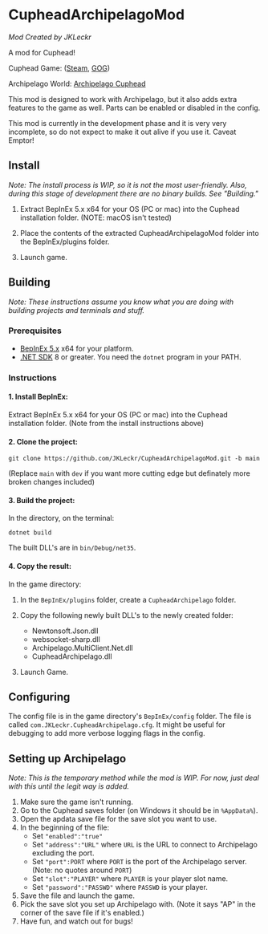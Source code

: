 # CupheadArchipelagoMod

*Mod Created by JKLeckr*

A mod for Cuphead! 

Cuphead Game: ([Steam](http://store.steampowered.com/app/268910/Cuphead/), [GOG](https://www.gog.com/game/cuphead))

Archipelago World: [Archipelago Cuphead](https://github.com/JKLeckr/Archipelago/tree/cuphead)

This mod is designed to work with Archipelago, but it also adds extra features to the game as well. Parts can be enabled or disabled in the config.

This mod is currently in the development phase and it is very very incomplete, so do not expect to make it out alive if you use it. Caveat Emptor!

## Install
*Note: The install process is WIP, so it is not the most user-friendly. Also, during this stage of development there are no binary builds. See "Building."*

1. Extract BepInEx 5.x x64 for your OS (PC or mac) into the Cuphead installation folder. (NOTE: macOS isn't tested)

2. Place the contents of the extracted CupheadArchipelagoMod folder into the BepInEx/plugins folder.

3. Launch game.

## Building
*Note: These instructions assume you know what you are doing with building projects and terminals and stuff.*

### Prerequisites
- [BepInEx 5.x](https://github.com/BepInEx/BepInEx/releases) x64 for your platform.
- [.NET SDK](https://dotnet.microsoft.com/en-us/download) 8 or greater. You need the `dotnet` program in your PATH.

### Instructions
#### 1. Install BepInEx:
Extract BepInEx 5.x x64 for your OS (PC or mac) into the Cuphead installation folder. (Note from the install instructions above)

#### 2. Clone the project:
`git clone https://github.com/JKLeckr/CupheadArchipelagoMod.git -b main`
    
(Replace `main` with `dev` if you want more cutting edge but definately more broken changes included)

#### 3. Build the project:
In the directory, on the terminal:

`dotnet build`

The built DLL's are in `bin/Debug/net35`.

#### 4. Copy the result:
In the game directory:
1. In the `BepInEx/plugins` folder, create a `CupheadArchipelago` folder.

2. Copy the following newly built DLL's to the newly created folder:
    - Newtonsoft.Json.dll
    - websocket-sharp.dll
    - Archipelago.MultiClient.Net.dll
    - CupheadArchipelago.dll

3. Launch Game.

## Configuring
The config file is in the game directory's `BepInEx/config` folder. The file is called `com.JKLeckr.CupheadArchipelago.cfg`. It might be useful for debugging to add more verbose logging flags in the config.

## Setting up Archipelago
*Note: This is the temporary method while the mod is WIP. For now, just deal with this until the legit way is added.*

1. Make sure the game isn't running.
2. Go to the Cuphead saves folder (on Windows it should be in `%AppData%`).
3. Open the apdata save file for the save slot you want to use.
4. In the beginning of the file:
    - Set `"enabled":"true"`
    - Set `"address":"URL"` where `URL` is the URL to connect to Archipelago excluding the port.
    - Set `"port":PORT` where `PORT` is the port of the Archipelago server. (Note: no quotes around `PORT`)
    - Set `"slot":"PLAYER"` where `PLAYER` is your player slot name.
    - Set `"password":"PASSWD"` where `PASSWD` is your player.
5. Save the file and launch the game.
6. Pick the save slot you set up Archipelago with. (Note it says "AP" in the corner of the save file if it's enabled.)
7. Have fun, and watch out for bugs!
